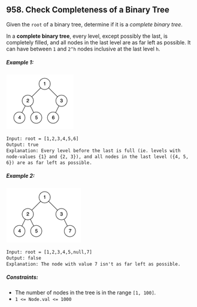 ## 958. Check Completeness of a Binary Tree

Given the ```root``` of a binary tree, determine if it is a *complete binary tree*.

In a **complete binary tree**, every level, except possibly the last, is completely filled, and all nodes in the last level are as far left as possible. It can have between ```1``` and ```2^h``` nodes inclusive at the last level ```h```.

##### Example 1:

![Example 1](images/example1.png)

```
Input: root = [1,2,3,4,5,6]
Output: true
Explanation: Every level before the last is full (ie. levels with node-values {1} and {2, 3}), and all nodes in the last level ({4, 5, 6}) are as far left as possible.
```
##### Example 2:

![Example 2](images/example2.png)

```
Input: root = [1,2,3,4,5,null,7]
Output: false
Explanation: The node with value 7 isn't as far left as possible.
```

##### Constraints:

* The number of nodes in the tree is in the range ```[1, 100]```.
* ```1 <= Node.val <= 1000```